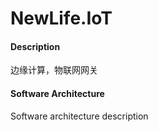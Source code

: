# NewLife.IoT

#### Description
边缘计算，物联网网关

#### Software Architecture
Software architecture description

